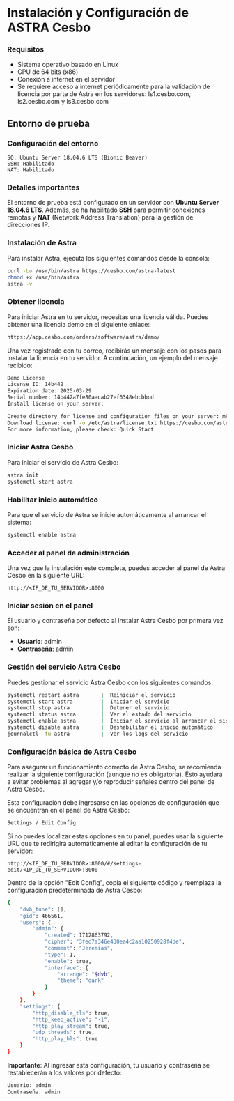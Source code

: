 # Instalación y Configuración de ASTRA Cesbo

### Requisitos

- Sistema operativo basado en Linux
- CPU de 64 bits (x86)
- Conexión a internet en el servidor
- Se requiere acceso a internet periódicamente para la validación de licencia por parte de Astra en los servidores: ls1.cesbo.com, ls2.cesbo.com y ls3.cesbo.com

## Entorno de prueba

### Configuración del entorno

```
SO: Ubuntu Server 18.04.6 LTS (Bionic Beaver)
SSH: Habilitado
NAT: Habilitado
```

### Detalles importantes

El entorno de prueba está configurado en un servidor con **Ubuntu Server 18.04.6 LTS**. Además, se ha habilitado **SSH** para permitir conexiones remotas y **NAT** (Network Address Translation) para la gestión de direcciones IP.

### Instalación de Astra

Para instalar Astra, ejecuta los siguientes comandos desde la consola:

```bash
curl -Lo /usr/bin/astra https://cesbo.com/astra-latest
chmod +x /usr/bin/astra
astra -v
```

### Obtener licencia

Para iniciar Astra en tu servidor, necesitas una licencia válida. Puedes obtener una licencia demo en el siguiente enlace:

```bash
https://app.cesbo.com/orders/software/astra/demo/
```

Una vez registrado con tu correo, recibirás un mensaje con los pasos para instalar la licencia en tu servidor. A continuación, un ejemplo del mensaje recibido:

```bash
Demo License
License ID: 14b442
Expiration date: 2025-03-29
Serial number: 14b442a7fe80aacab27ef6348ebcbbcd
Install license on your server:

Create directory for license and configuration files on your server: mkdir -p /etc/astra
Download license: curl -o /etc/astra/license.txt https://cesbo.com/astra-license/14b442a7fe80aacab27ef6348ebcbbcd
For more information, please check: Quick Start
```

### Iniciar Astra Cesbo

Para iniciar el servicio de Astra Cesbo:

```bash
astra init
systemctl start astra
```

### Habilitar inicio automático

Para que el servicio de Astra se inicie automáticamente al arrancar el sistema:

```bash
systemctl enable astra
```

### Acceder al panel de administración

Una vez que la instalación esté completa, puedes acceder al panel de Astra Cesbo en la siguiente URL:

```http
http://<IP_DE_TU_SERVIDOR>:8000
```

### Iniciar sesión en el panel

El usuario y contraseña por defecto al instalar Astra Cesbo por primera vez son:

- **Usuario**: admin
- **Contraseña**: admin

### Gestión del servicio Astra Cesbo

Puedes gestionar el servicio Astra Cesbo con los siguientes comandos:

```bash
systemctl restart astra       |  Reiniciar el servicio
systemctl start astra         |  Iniciar el servicio
systemctl stop astra          |  Detener el servicio
systemctl status astra        |  Ver el estado del servicio
systemctl enable astra        |  Iniciar el servicio al arrancar el sistema
systemctl disable astra       |  Deshabilitar el inicio automático
journalctl -fu astra          |  Ver los logs del servicio
```

### Configuración básica de Astra Cesbo

Para asegurar un funcionamiento correcto de Astra Cesbo, se recomienda realizar la siguiente configuración (aunque no es obligatoria). Esto ayudará a evitar problemas al agregar y/o reproducir señales dentro del panel de Astra Cesbo.

Esta configuración debe ingresarse en las opciones de configuración que se encuentran en el panel de Astra Cesbo:

```bash
Settings / Edit Config
```

Si no puedes localizar estas opciones en tu panel, puedes usar la siguiente URL que te redirigirá automáticamente al editar la configuración de tu servidor:

```http
http://<IP_DE_TU_SERVIDOR>:8000/#/settings-edit/<IP_DE_TU_SERVIDOR>:8000
```

Dentro de la opción "Edit Config", copia el siguiente código y reemplaza la configuración predeterminada de Astra Cesbo:

```bash
{
    "dvb_tune": [],
    "gid": 466561,
    "users": {
        "admin": {
            "created": 1712863792,
            "cipher": "3fed7a346e430ea4c2aa10250928f4de",
            "comment": "Jeremias",
            "type": 1,
            "enable": true,
            "interface": {
                "arrange": "$dvb",
                "theme": "dark"
            }
        }
    },
    "settings": {
        "http_disable_tls": true,
        "http_keep_active": "-1",
        "http_play_stream": true,
        "udp_threads": true,
        "http_play_hls": true
    }
}
```

**Importante**: Al ingresar esta configuración, tu usuario y contraseña se restablecerán a los valores por defecto:

```bash
Usuario: admin
Contraseña: admin
```
